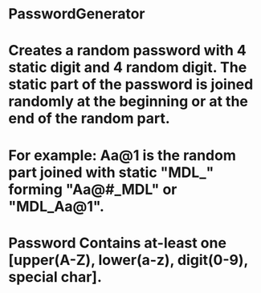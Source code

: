 # PasswordGenerator
# Creates a random password with 4 static digit and 4 random digit. The static part of the password is joined randomly at the beginning or at the end of the random part.
# For example: Aa@1 is the random part joined with static "MDL_" forming "Aa@#_MDL" or "MDL_Aa@1".
# Password Contains at-least one [upper(A-Z), lower(a-z), digit(0-9), special char].

